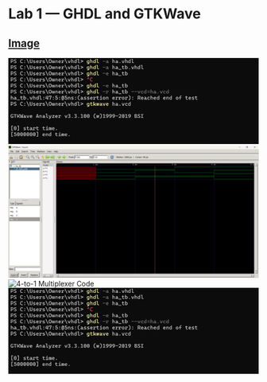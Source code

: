 # **Lab 1 — GHDL and GTKWave**
## **<ins>Image</ins>** 
![Half-Adder Code](LabHalfAdderCode.png)
![Half-Adder Output](LabHalfAdderOutput.png)
![4-to-1 Multiplexer Code](Lab.png)
![4-to-1 Multiplexer Output](LabHalfAdderCode.png)

